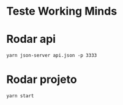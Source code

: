# Teste Working Minds

# Rodar api
``yarn json-server api.json -p 3333``

# Rodar projeto
``yarn start``